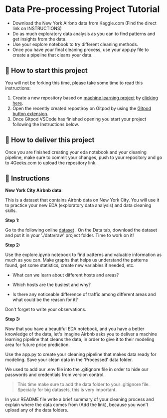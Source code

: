 <!-- hide -->
# Data Pre-processing Project Tutorial
<!-- endhide -->

- Download the New York Airbnb data from Kaggle.com (Find the direct link on INSTRUCTIONS)
- Do as much exploratory data analysis as you can to find patterns and get insights from the data.
- Use your explore notebook to try different cleaning methods.
- Once you have your final cleaning process, use your app.py file to create a pipeline that cleans your data.

## 🌱  How to start this project

You will not be forking this time, please take some time to read this instructions:

1. Create a new repository based on [machine learning project](https://github.com/4GeeksAcademy/machine-learning-python-template/generate) by [clicking here](https://github.com/4GeeksAcademy/machine-learning-python-template).
2. Open the recently created repostiroy on Gitpod by using the [Gitpod button extension](https://www.gitpod.io/docs/browser-extension/).
3. Once Gitpod VSCode has finished opening you start your project following the Instructions below.

## 🚛 How to deliver this project

Once you are finished creating your eda notebook and  your cleaning pipeline, make sure to commit your changes, push to your repository and go to 4Geeks.com to upload the repository link.

## 📝 Instructions

**New York City Airbnb data**:

This is a dataset that contains Airbnb data on New York City. You will use it to practice your new EDA (exploratory data analysis) and data cleaning skills.

**Step 1:**

Go to the following online [dataset](https://www.kaggle.com/datasets/dgomonov/new-york-city-airbnb-open-data) . On the Data tab, download the dataset and put it in your './data/raw' project folder. Time to work on it!

**Step 2:**

Use the explore.ipynb notebook to find patterns and valuable information as much as you can. Make graphs that helps us understand the patterns found, get some statistics, create new variables if needed, etc.


- What can we learn about different hosts and areas?

- Which hosts are the busiest and why?

- Is there any noticeable difference of traffic among different areas and what could be the reason for it?

Don't forget to write your observations.

**Step 3:**

Now that you have a beautiful EDA notebook, and you have a better knowledge of the data, let's imagine Airbnb asks you to deliver a machine learning pipeline that cleans the data, in order to give it to their modeling area for future price prediction.

Use the app.py to create your cleaning pipeline that makes data ready for modeling. Save your clean data in the 'Processed' data folder.

We used to add our .env file into the .gitignore file in order to hide our passwords and credentials from version control. 

> This time make sure to add the data folder to your .gitignore file. Specially for big datasets, this is very important. 

In your README file write a brief summary of your cleaning process and explain where the data comes from (Add the link), because you won't upload any of the data folders.
